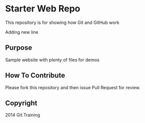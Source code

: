 # Starter Web Repo

This repository is for showing how Git and GitHub work

Adding new line

## Purpose

Sample website with plenty of files for demos

## How To Contribute

Please fork this repository and then issue Pull Request for review.

## Copyright

2014 Git.Training